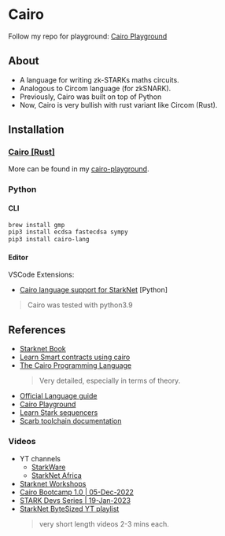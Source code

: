 # Cairo

Follow my repo for playground: [Cairo Playground](https://github.com/abhi3700/cairo-playground)

## About

- A language for writing zk-STARKs maths circuits.
- Analogous to Circom language (for zkSNARK).
- Previously, Cairo was built on top of Python
- Now, Cairo is very bullish with rust variant like Circom (Rust).

## Installation

### [Cairo [Rust]](https://github.com/abhi3700/cairo-playground/README.md#installation)

More can be found in my [cairo-playground](https://github.com/abhi3700/cairo-playground).

### Python

#### CLI

```bash
brew install gmp
pip3 install ecdsa fastecdsa sympy
pip3 install cairo-lang
```

#### Editor

VSCode Extensions:

- [Cairo language support for StarkNet](https://marketplace.visualstudio.com/items?itemName=ericglau.cairo-ls) [Python]

> Cairo was tested with python3.9

## References

- [Starknet Book](https://book.starknet.io/)
- [Learn Smart contracts using cairo](https://book.starknet.io/chapter_2/index.html)
- [The Cairo Programming Language](https://cairo-book.github.io/title-page.html)
  > Very detailed, especially in terms of theory.
- [Official Language guide](https://www.cairo-lang.org/)
- [Cairo Playground](https://www.cairo-lang.org/playground/)
- [Learn Stark sequencers](https://book.starknet.io/chapter_8/sequencers.html)
- [Scarb toolchain documentation](https://docs.swmansion.com/scarb/docs)

### Videos

- YT channels
  - [StarkWare](https://www.youtube.com/channel/UCnDWguR8mE2oDBsjhQkgbvg/playlists)
  - [StarkNet Africa](https://www.youtube.com/@starknetafrica)
- [Starknet Workshops](https://www.youtube.com/playlist?list=PLcIyXLwiPilV5RBZj43AX1FY4FJMWHFTY)
- [Cairo Bootcamp 1.0 | 05-Dec-2022](https://www.youtube.com/playlist?list=PLKhUlfTgU76DVMLsoGD8C30pCWh66peRC)
- [STARK Devs Series | 19-Jan-2023](https://www.youtube.com/playlist?list=PLKhUlfTgU76CwprjKSBJw25sTuiIBhVvc)
- [StarkNet ByteSized YT playlist](https://www.youtube.com/playlist?list=PLcIyXLwiPilVfjUeZ-XfD9I097ksXjKyU)
  > very short length videos 2-3 mins each.
